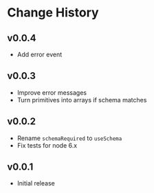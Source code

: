 Change History
==============

v0.0.4
------
* Add error event

v0.0.3
------
* Improve error messages
* Turn primitives into arrays if schema matches

v0.0.2
------
* Rename `schemaRequired` to `useSchema`
* Fix tests for node 6.x

v0.0.1
------
* Initial release